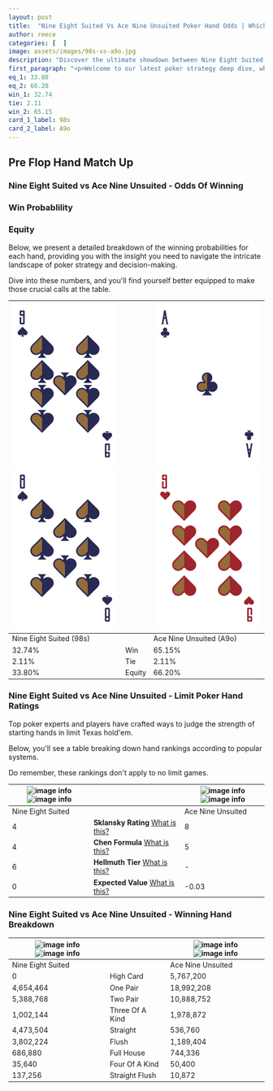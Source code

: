 ```yaml
---
layout: post
title:  "Nine Eight Suited Vs Ace Nine Unsuited Poker Hand Odds | Which Is The Better Hand In Poker? A Complete Guide"
author: reece
categories: [  ]
image: assets/images/98s-vs-a9o.jpg
description: "Discover the ultimate showdown between Nine Eight Suited and Ace Nine Unsuited in poker! Uncover the odds, strategies, and scenarios where one hand triumphs over the other. Get ready to up your poker game with this thrilling analysis."
first_paragraph: "<p>Welcome to our latest poker strategy deep dive, where we're pitting two distinct hands against each other in a high-stakes showdown: Nine Eight Suited vs Ace Nine Unsuited.</p><p>In the dynamic world of poker, every decision counts, and knowing which hand holds the upper hand is key to your success at the table.</p><p>In this article, we'll dissect these two hands, explore the scenarios where one dominates the other, and equip you with the knowledge to make strategic choices that can tip the odds in your favor.</p><p>Get ready to unravel the intriguing dynamics of these poker hands and elevate your game to new heights.</p>"
eq_1: 33.80
eq_2: 66.20
win_1: 32.74
tie: 2.11
win_2: 65.15
card_1_label: 98s
card_2_label: A9o
---
```




[comment]: # (sp0)

## Pre Flop Hand Match Up

<div class="table hand-ratings" markdown="1"> 



### Nine Eight Suited vs Ace Nine Unsuited - Odds Of Winning


  
<div class="row graphs"> 
<div class="col-lg-6">
    <h3>Win Probablility</h3>
    <canvas id="WinChart"></canvas>
</div>
<div class="col-lg-6">
    <h3>Equity</h3>
    <canvas id="EquityChart"></canvas>
</div>
</div>

  Below, we present a detailed breakdown of the winning probabilities for each hand, providing you with the insight you need to navigate the intricate landscape of poker strategy and decision-making. 

Dive into these numbers, and you'll find yourself better equipped to make those crucial calls at the table.


    
| ![image info](assets/images/hand1/9.png) ![image info](assets/images/hand1/8.png) |  | ![image info](assets/images/hand2/a.png) ![image info](assets/images/hand2/9o.png) |
| -------- | -------- | -------- |
| Nine Eight Suited (98s) |  | Ace Nine Unsuited (A9o) |
| 32.74% | Win | 65.15% |
| 2.11% | Tie | 2.11% |
| 33.80% | Equity | 66.20% |




[comment]: # (sp1)



### Nine Eight Suited vs Ace Nine Unsuited - Limit Poker Hand Ratings

Top poker experts and players have crafted ways to judge the strength of starting hands in limit Texas hold'em. 

Below, you'll see a table breaking down hand rankings according to popular systems. 

Do remember, these rankings don't apply to no limit games.


    
| ![image info](https://www.riverpairs.com/assets/images/hand1/9.png) ![image info](https://www.riverpairs.com/assets/images/hand1/8.png) |  | ![image info](https://www.riverpairs.com/assets/images/hand2/a.png) ![image info](https://www.riverpairs.com/assets/images/hand2/9o.png) |
| -------- | -------- | -------- |
| Nine Eight Suited |  | Ace Nine Unsuited |
| 4 | **Sklansky Rating** [What is this?](/sklansky-rating-explained) | 8 |
| 4 | **Chen Formula** [What is this?](/chen-formula-explained) | 5 |
| 6 | **Hellmuth Tier** [What is this?](/Hellmuth-tier-explained) | - |
| 0 | **Expected Value** [What is this?](/expected-value-explained) | -0.03 |




[comment]: # (sp2)



### Nine Eight Suited vs Ace Nine Unsuited - Winning Hand Breakdown


    
| ![image info](https://www.riverpairs.com/assets/images/hand1/9.png) ![image info](https://www.riverpairs.com/assets/images/hand1/8.png) |  | ![image info](https://www.riverpairs.com/assets/images/hand2/a.png) ![image info](https://www.riverpairs.com/assets/images/hand2/9o.png) |
| -------- | -------- | -------- |
| Nine Eight Suited |  | Ace Nine Unsuited |
| 0 | High Card | 5,767,200 |
| 4,654,464 | One Pair | 18,992,208 |
| 5,388,768 | Two Pair | 10,888,752 |
| 1,002,144 | Three Of A Kind | 1,978,872 |
| 4,473,504 | Straight | 536,760 |
| 3,802,224 | Flush | 1,189,404 |
| 686,880 | Full House | 744,336 |
| 35,640 | Four Of A Kind | 50,400 |
| 137,256 | Straight Flush | 10,872 |




[comment]: # (sp3)



</div>

[comment]: # (sp4)



[comment]: # (sp5)

